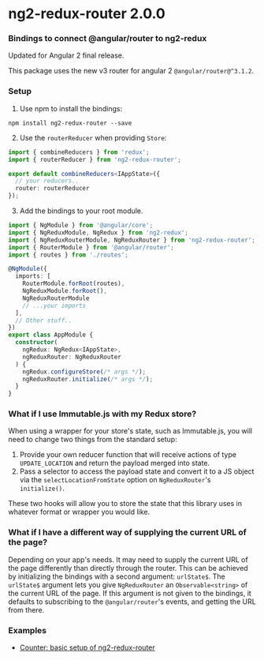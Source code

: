 # ng2-redux-router 2.0.0
### Bindings to connect @angular/router to ng2-redux

Updated for Angular 2 final release.

This package uses the new v3 router for angular 2 `@angular/router@^3.1.2`.

### Setup

1. Use npm to install the bindings:
  ```
  npm install ng2-redux-router --save
  ```

2. Use the `routerReducer` when providing `Store`:
  ```ts
  import { combineReducers } from 'redux';
  import { routerReducer } from 'ng2-redux-router';

  export default combineReducers<IAppState>({
    // your reducers..
    router: routerReducer
  });
  ```

3. Add the bindings to your root module.
  ```ts
  import { NgModule } from '@angular/core';
  import { NgReduxModule, NgRedux } from 'ng2-redux';
  import { NgReduxRouterModule, NgReduxRouter } from 'ng2-redux-router';
  import { RouterModule } from '@angular/router';
  import { routes } from './routes';

  @NgModule({
    imports: [
      RouterModule.forRoot(routes),
      NgReduxModule.forRoot(),
      NgReduxRouterModule
      // ...your imports
    ],
    // Other stuff..
  })
  export class AppModule {
    constructor(
      ngRedux: NgRedux<IAppState>,
      ngReduxRouter: NgReduxRouter
    ) {
      ngRedux.configureStore(/* args */);
      ngReduxRouter.initialize(/* args */);
    }
  }
```

### What if I use Immutable.js with my Redux store?

When using a wrapper for your store's state, such as Immutable.js, you will need to change two things from the standard setup:

1. Provide your own reducer function that will receive actions of type  `UPDATE_LOCATION` and return the payload merged into state.
2. Pass a selector to access the payload state and convert it to a JS object via the `selectLocationFromState` option on `NgReduxRouter`'s `initialize()`.

These two hooks will allow you to store the state that this library uses in whatever format or wrapper you would like.

### What if I have a different way of supplying the current URL of the page?

Depending on your app's needs. It may need to supply the current URL of the page differently than directly
through the router. This can be achieved by initializing the bindings with a second argument: `urlState$`.
The `urlState$` argument lets you give `NgReduxRouter` an `Observable<string>` of the current URL of the page.
If this argument is not given to the bindings, it defaults to subscribing to the `@angular/router`'s events, and
getting the URL from there.

### Examples

* [Counter: basic setup of ng2-redux-router](examples/counter)
